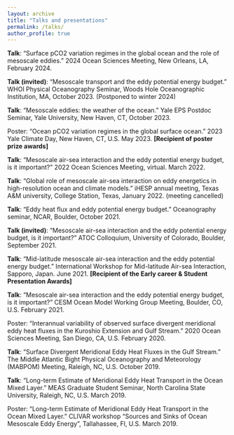 ```yaml
---
layout: archive
title: "Talks and presentations"
permalink: /talks/
author_profile: true
---
```


**Talk**: “Surface pCO2 variation regimes in the global ocean and the role of mesoscale eddies.”  2024 Ocean Sciences Meeting, New Orleans, LA, February 2024. <br>

**Talk (invited)**: “Mesoscale transport and the eddy potential energy budget.” WHOI Physical Oceanography Seminar, Woods Hole Oceanographic Institution, MA, October 2023. (Postponed to winter 2024) <br>

**Talk**: “Mesoscale eddies: the weather of the ocean.” Yale EPS Postdoc Seminar, Yale University, New Haven, CT, October 2023. <br>

Poster: “Ocean pCO2 variation regimes in the global surface ocean.”  2023 Yale Climate Day, New Haven, CT, U.S. May 2023. **[Recipient of poster prize awards]** <br>

**Talk**: “Mesoscale air-sea interaction and the eddy potential energy budget, is it important?”  2022 Ocean Sciences Meeting, virtual. March 2022. <br>

**Talk**: “Global role of mesoscale air-sea interaction on eddy energetics in high-resolution ocean and climate models.” iHESP annual meeting, Texas A&M university, College Station, Texas, January 2022. (meeting cancelled) <br>

**Talk**: “Eddy heat flux and eddy potential energy budget.” Oceanography seminar, NCAR, Boulder, October 2021. <br>

**Talk (invited)**: “Mesoscale air-sea interaction and the eddy potential energy budget, is it important?” ATOC Colloquium, University of Colorado, Boulder, September 2021. <br>

**Talk**: “Mid-latitude mesoscale air-sea interaction and the eddy potential energy budget.” International Workshop for Mid-latitude Air-sea Interaction, Sapporo, Japan. June 2021. **[Recipient of the Early career & Student Presentation Awards]** <br>

**Talk**: “Mesoscale air-sea interaction and the eddy potential energy budget, is it important?” CESM Ocean Model Working Group Meeting, Boulder, CO, U.S. February 2021. <br>

Poster: “Interannual variability of observed surface divergent meridional eddy heat fluxes in the Kuroshio Extension and Gulf Stream.”    2020 Ocean Sciences Meeting, San Diego, CA, U.S. February 2020. <br>

**Talk**: “Surface Divergent Meridional Eddy Heat Fluxes in the Gulf Stream.” The Middle Atlantic Bight Physical Oceanography and Meteorology (MABPOM) Meeting, Raleigh, NC, U.S. October 2019. <br>

**Talk**: “Long-term Estimate of Meridional Eddy Heat Transport in the Ocean Mixed Layer.” MEAS Graduate Student Seminar, North Carolina State University, Raleigh, NC, U.S. March 2019. <br>

Poster: “Long-term Estimate of Meridional Eddy Heat Transport in the Ocean Mixed Layer.” CLIVAR workshop “Sources and Sinks of Ocean Mesoscale Eddy Energy”, Tallahassee, Fl, U.S. March 2019. <br>

